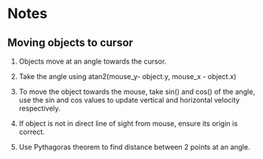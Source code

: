 # Notes

## Moving objects to cursor

1. Objects move at an angle towards the cursor.
2. Take the angle using atan2(mouse_y- object.y, mouse_x - object.x)
3. To move the object towards the mouse, take sin() and cos() of the angle,
   use the sin and cos values to update vertical and horizontal velocity respectively.

4. If object is not in direct line of sight from mouse, ensure its origin is correct.
5. Use Pythagoras theorem to find distance between 2 points at an angle.

